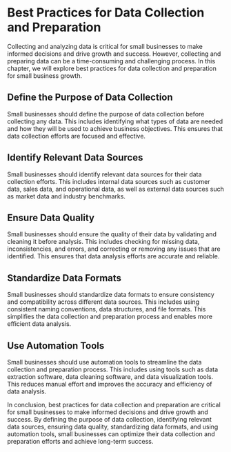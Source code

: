 # Best Practices for Data Collection and Preparation

Collecting and analyzing data is critical for small businesses to make informed decisions and drive growth and success. However, collecting and preparing data can be a time-consuming and challenging process. In this chapter, we will explore best practices for data collection and preparation for small business growth.

Define the Purpose of Data Collection
-------------------------------------

Small businesses should define the purpose of data collection before collecting any data. This includes identifying what types of data are needed and how they will be used to achieve business objectives. This ensures that data collection efforts are focused and effective.

Identify Relevant Data Sources
------------------------------

Small businesses should identify relevant data sources for their data collection efforts. This includes internal data sources such as customer data, sales data, and operational data, as well as external data sources such as market data and industry benchmarks.

Ensure Data Quality
-------------------

Small businesses should ensure the quality of their data by validating and cleaning it before analysis. This includes checking for missing data, inconsistencies, and errors, and correcting or removing any issues that are identified. This ensures that data analysis efforts are accurate and reliable.

Standardize Data Formats
------------------------

Small businesses should standardize data formats to ensure consistency and compatibility across different data sources. This includes using consistent naming conventions, data structures, and file formats. This simplifies the data collection and preparation process and enables more efficient data analysis.

Use Automation Tools
--------------------

Small businesses should use automation tools to streamline the data collection and preparation process. This includes using tools such as data extraction software, data cleaning software, and data visualization tools. This reduces manual effort and improves the accuracy and efficiency of data analysis.

In conclusion, best practices for data collection and preparation are critical for small businesses to make informed decisions and drive growth and success. By defining the purpose of data collection, identifying relevant data sources, ensuring data quality, standardizing data formats, and using automation tools, small businesses can optimize their data collection and preparation efforts and achieve long-term success.
